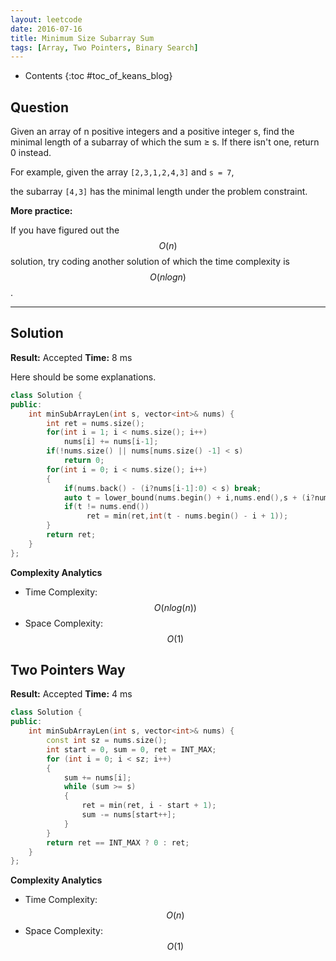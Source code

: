 ```yaml
---
layout: leetcode
date: 2016-07-16
title: Minimum Size Subarray Sum
tags: [Array, Two Pointers, Binary Search]
---
```


* Contents
{:toc #toc_of_keans_blog}

## Question

 Given an array of n positive integers and a positive integer s, find the minimal length of a subarray of which the sum ≥ s. If there isn't one, return 0 instead.

For example, given the array ``[2,3,1,2,4,3]`` and `s = 7`,

the subarray ``[4,3]`` has the minimal length under the problem constraint.


**More practice:**

If you have figured out the $$O(n)$$ solution, try coding another solution of which the time complexity is $$O(n log n)$$.


***

## Solution

**Result:** Accepted **Time:** 8 ms

Here should be some explanations.

```cpp
class Solution {
public:
    int minSubArrayLen(int s, vector<int>& nums) {
        int ret = nums.size();
        for(int i = 1; i < nums.size(); i++)
            nums[i] += nums[i-1];
        if(!nums.size() || nums[nums.size() -1] < s)
            return 0;
        for(int i = 0; i < nums.size(); i++)
        {
            if(nums.back() - (i?nums[i-1]:0) < s) break;
            auto t = lower_bound(nums.begin() + i,nums.end(),s + (i?nums[i-1]:0));
            if(t != nums.end())
                 ret = min(ret,int(t - nums.begin() - i + 1));
        }
        return ret;
    }
};
```
**Complexity Analytics**

- Time Complexity: $$O(nlog(n))$$
- Space Complexity: $$O(1)$$


## Two Pointers Way

**Result:** Accepted **Time:** 4 ms


```cpp
class Solution {
public:
    int minSubArrayLen(int s, vector<int>& nums) {
        const int sz = nums.size();
        int start = 0, sum = 0, ret = INT_MAX;
        for (int i = 0; i < sz; i++)
        {
            sum += nums[i];
            while (sum >= s)
            {
                ret = min(ret, i - start + 1);
                sum -= nums[start++];
            }
        }
        return ret == INT_MAX ? 0 : ret;
    }
};
```
**Complexity Analytics**

- Time Complexity: $$O(n)$$
- Space Complexity: $$O(1)$$
